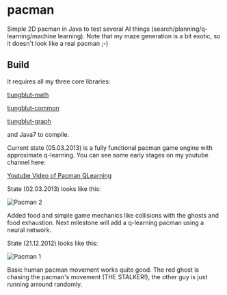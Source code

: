 pacman
======

Simple 2D pacman in Java to test several AI things (search/planning/q-learning/machine learning). 
Note that my maze generation is a bit exotic, so it doesn't look like a real pacman ;-)

Build
-----

It requires all my three core libraries:

[tjungblut-math](https://github.com/thomasjungblut/tjungblut-math "Thomas' nifty math lib")

[tjungblut-common](https://github.com/thomasjungblut/thomasjungblut-common "Thomas' nifty common lib")

[tjungblut-graph](https://github.com/thomasjungblut/tjungblut-graph "Thomas' nifty graph lib")

and Java7 to compile.

Current state (05.03.2013) is a fully functional pacman game engine with approximate q-learning.
You can see some early stages on my youtube channel here:

[Youtube Video of Pacman QLearning](http://www.youtube.com/watch?v=Byr-tgcKTYU "Youtube Video of Pacman QLearning")


State (02.03.2013) looks like this:

![Pacman 2][pcm2]

Added food and simple game mechanics like collisions with the ghosts and food exhaustion. 
Next milestone will add a q-learning pacman using a neural network.

State (21.12.2012) looks like this:

![Pacman 1][pcm1]

Basic human pacman movement works quite good. The red ghost is chasing the pacman's movement (THE STALKER!), the other guy is just running arround randomly.

[pcm1]: http://img16.imageshack.us/img16/2850/parkman.png "Pacman 1"
[pcm2]: http://img585.imageshack.us/img585/6615/pacman2s.png "Pacman 2"
